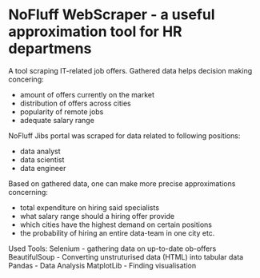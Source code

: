 # NoFluff WebScraper - a useful approximation tool for HR departmens

A tool scraping IT-related job offers. Gathered data helps decision making concering:
- amount of offers currently on the market
- distribution of offers across cities
- popularity of remote jobs
- adequate salary range

NoFluff Jibs portal was scraped for data related to following positions:
- data analyst
- data scientist
- data engineer

Based on gathered data, one can make more precise approximations concerning:
- total expenditure on hiring said specialists
- what salary range should a hiring offer provide
- which cities have the highest demand on certain positions
- the probability of hiring an entire data-team in one city
  etc.

Used Tools:
Selenium - gathering data on up-to-date ob-offers
BeautifulSoup - Converting unstruturised data (HTML) into tabular data
Pandas - Data Analysis
MatplotLib - Finding visualisation
